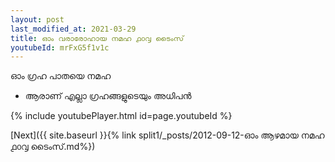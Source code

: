 ```yaml
---
layout: post
last_modified_at: 2021-03-29
title: ഓം വരാരോഹായ നമഹ ൧൦൮ ടൈംസ്
youtubeId: mrFxG5f1v1c
---
```

 
 
 ഓം ഗ്രഹ പാതയെ നമഹ 
 
 -  ആരാണ് എല്ലാ ഗ്രഹങ്ങളുടെയും അധിപൻ 
 
  
 
  
 
 
 
 
 
 


{% include youtubePlayer.html id=page.youtubeId %}
 
[Next]({{ site.baseurl }}{% link  split1/_posts/2012-09-12-ഓം ആഴമായ നമഹ ൧൦൮ ടൈംസ്.md%})
 
